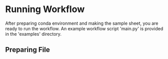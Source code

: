 # Running Workflow

After preparing conda environment and making the sample sheet, you are ready to run the workflow. An example workflow script 'main.py' is provided in the 'examples' directory.

## Preparing File
